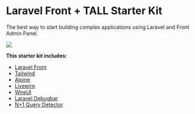 # Laravel Front + TALL Starter Kit

The best way to start building complex applications using Laravel and Front Admin Panel.

![](https://github.com/weblabormx/base-laravel-front/assets/46875694/f95d50a4-cb34-491c-8770-974720b00fec)

**This starter kit includes:**
- [Laravel Front](https://github.com/weblabormx/laravel-front)
- [Tailwind](https://github.com/tailwindlabs/tailwindcss)
- [Alpine](https://github.com/alpinejs/alpine)
- [Livewire](https://github.com/livewire/livewire)
- [WireUI](https://livewire-wireui.com/)
- [Laravel Debugbar](https://github.com/barryvdh/laravel-debugbar)
- [N+1 Query Detector](https://github.com/beyondcode/laravel-query-detector)

